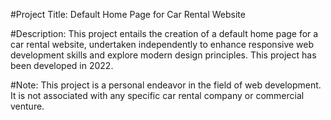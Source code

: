 #Project Title: Default Home Page for Car Rental Website

#Description:
This project entails the creation of a default home page for a car rental website, undertaken independently to enhance responsive web development skills and explore modern design principles. This project has been developed in 2022.

#Note:
This project is a personal endeavor in the field of web development. It is not associated with any specific car rental company or commercial venture.
